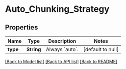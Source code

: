 # Auto_Chunking_Strategy
## Properties

| Name | Type | Description | Notes |
|------------ | ------------- | ------------- | -------------|
| **type** | **String** | Always &#x60;auto&#x60;. | [default to null] |

[[Back to Model list]](../README.md#documentation-for-models) [[Back to API list]](../README.md#documentation-for-api-endpoints) [[Back to README]](../README.md)

